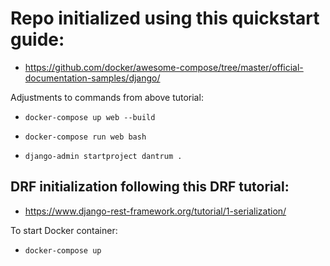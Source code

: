 # Repo initialized using this quickstart guide:

- https://github.com/docker/awesome-compose/tree/master/official-documentation-samples/django/

Adjustments to commands from above tutorial:

- `docker-compose up web --build`

- `docker-compose run web bash`

- `django-admin startproject dantrum .`

## DRF initialization following this DRF tutorial:

- https://www.django-rest-framework.org/tutorial/1-serialization/

To start Docker container:

- `docker-compose up`
